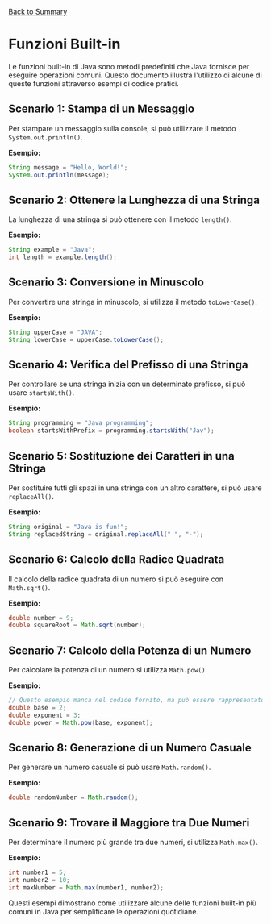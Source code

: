 [Back to Summary](../Summary.md)

# Funzioni Built-in

Le funzioni built-in di Java sono metodi predefiniti che Java fornisce per eseguire operazioni comuni.
Questo documento illustra l'utilizzo di alcune di queste funzioni attraverso esempi di codice pratici.

## Scenario 1: Stampa di un Messaggio

Per stampare un messaggio sulla console, si può utilizzare il metodo `System.out.println()`.

**Esempio:**
```java
String message = "Hello, World!";
System.out.println(message);
```

## Scenario 2: Ottenere la Lunghezza di una Stringa

La lunghezza di una stringa si può ottenere con il metodo `length()`.

**Esempio:**
```java
String example = "Java";
int length = example.length();
```

## Scenario 3: Conversione in Minuscolo

Per convertire una stringa in minuscolo, si utilizza il metodo `toLowerCase()`.

**Esempio:**
```java
String upperCase = "JAVA";
String lowerCase = upperCase.toLowerCase();
```

## Scenario 4: Verifica del Prefisso di una Stringa

Per controllare se una stringa inizia con un determinato prefisso, si può usare `startsWith()`.

**Esempio:**
```java
String programming = "Java programming";
boolean startsWithPrefix = programming.startsWith("Jav");
```

## Scenario 5: Sostituzione dei Caratteri in una Stringa

Per sostituire tutti gli spazi in una stringa con un altro carattere, si può usare `replaceAll()`.

**Esempio:**
```java
String original = "Java is fun!";
String replacedString = original.replaceAll(" ", "-");
```

## Scenario 6: Calcolo della Radice Quadrata

Il calcolo della radice quadrata di un numero si può eseguire con `Math.sqrt()`.

**Esempio:**
```java
double number = 9;
double squareRoot = Math.sqrt(number);
```

## Scenario 7: Calcolo della Potenza di un Numero

Per calcolare la potenza di un numero si utilizza `Math.pow()`.

**Esempio:**
```java
// Questo esempio manca nel codice fornito, ma può essere rappresentato così:
double base = 2;
double exponent = 3;
double power = Math.pow(base, exponent);
```

## Scenario 8: Generazione di un Numero Casuale

Per generare un numero casuale si può usare `Math.random()`.

**Esempio:**
```java
double randomNumber = Math.random();
```

## Scenario 9: Trovare il Maggiore tra Due Numeri

Per determinare il numero più grande tra due numeri, si utilizza `Math.max()`.

**Esempio:**
```java
int number1 = 5;
int number2 = 10;
int maxNumber = Math.max(number1, number2);
```

Questi esempi dimostrano come utilizzare alcune delle funzioni built-in più comuni in Java per semplificare le operazioni quotidiane.
